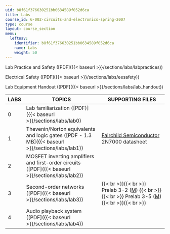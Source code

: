 ```yaml
---
uid: b8f61f376630251bb0634589f052d6ca
title: Labs
course_id: 6-002-circuits-and-electronics-spring-2007
type: course
layout: course_section
menu:
  leftnav:
    identifier: b8f61f376630251bb0634589f052d6ca
    name: Labs
    weight: 50
---
```


Lab Practice and Safety ([PDF]({{< baseurl >}}/sections/labs/labpractices))

Electrical Safety ([PDF]({{< baseurl >}}/sections/labs/eesafety))

Lab Equipment Handout ([PDF]({{< baseurl >}}/sections/labs/lab_handout))

| LABS | TOPICS | SUPPORTING FILES |
| --- | --- | --- |
| 0 | Lab familiarization ([PDF)]({{< baseurl >}}/sections/labs/lab0) | &nbsp; |
| 1 | Thevenin/Norton equivalents and logic gates ([PDF - 1.3 MB]({{< baseurl >}}/sections/labs/lab1)) | [Fairchild Semiconductor](http://www.fairchildsemi.com/) 2N7000 datasheet |
| 2 | MOSFET inverting amplifiers and first-order circuits ([PDF]({{< baseurl >}}/sections/labs/lab2)) | &nbsp; |
| 3 | Second-order networks ([PDF]({{< baseurl >}}/sections/labs/lab3)) |  {{< br >}}{{< br >}} Prelab 3-2 ([M](/courses/electrical-engineering-and-computer-science/6-002-circuits-and-electronics-spring-2007/labs/prelab_3_2.m)) {{< br >}}{{< br >}} Prelab 3-5 ([M](/courses/electrical-engineering-and-computer-science/6-002-circuits-and-electronics-spring-2007/labs/prelab_3_5.m)) {{< br >}}{{< br >}}  |
| 4 | Audio playback system ([PDF]({{< baseurl >}}/sections/labs/lab4)) |